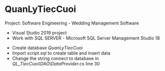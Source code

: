 # QuanLyTiecCuoi
Project: Software Engineering - Wedding Management Software
- Visual Studio 2019 project
- Work with SQL SERVER - Microsoft SQL Server Management Studio 18
 + Create database *QuanLyTiecCuoi*
 + Import *script.sql* to create table and insert data
 + Change the string connect to database in *QL_TiecCuoi\DAO\DataProvider.cs* line 30
